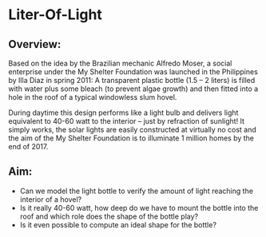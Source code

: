 # Liter-Of-Light

## Overview:
Based on the idea by the Brazilian mechanic Alfredo Moser, a social enterprise under the My Shelter Foundation was launched in the Philippines by Illa Diaz in spring 2011: A transparent plastic bottle (1.5 – 2 liters) is filled with water plus some bleach (to prevent algae growth) and then fitted into a hole in the roof of a typical windowless slum hovel.

During daytime this design performs like a light bulb and delivers light equivalent to 40-60 watt to the interior – just by refraction of sunlight! It simply works, the solar lights are easily constructed at virtually no cost and the aim of the My Shelter Foundation is to illuminate 1 million homes by the end of 2017. 

## Aim:
+ Can we model the light bottle to verify the amount of light reaching the interior of a hovel? 
+ Is it really 40-60 watt, how deep do we have to mount the bottle into the roof and which role does the shape of the bottle play? 
+ Is it even possible to compute an ideal shape for the bottle? 
